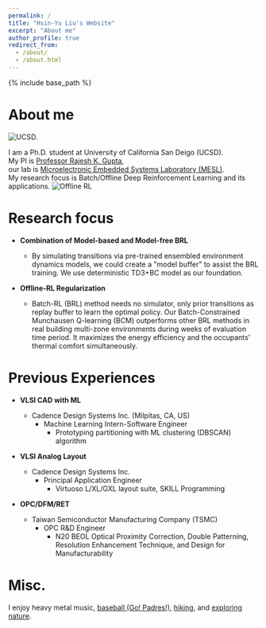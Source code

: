 ```yaml
---
permalink: /
title: "Hsin-Yu Liu's Website"
excerpt: "About me"
author_profile: true
redirect_from: 
  - /about/
  - /about.html
---
```

{% include base_path %}

About me
======
![UCSD](https://upload.wikimedia.org/wikipedia/en/4/44/University_of_California%2C_San_Diego_seal.svg). 

I am a Ph.D. student at University of California San Deigo (UCSD).  
My PI is [Professor Rajesh K. Gupta](http://mesl.ucsd.edu/gupta/),  
our lab is [Microelectronic Embedded Systems Laboratory (MESL)](http://mesl.ucsd.edu/).  
My research focus is Batch/Offline Deep Reinforcement Learning and its applications.
![Offline RL](https://offline-rl.github.io/assets/OFFLINE_RL.gif "Offline-RL")


Research focus
======
* **Combination of Model-based and Model-free BRL**
  * By simulating transitions via pre-trained ensembled environment dynamics models, we could create a "model buffer" to assist the BRL 
  training. We use deterministic TD3+BC model as our foundation.  

* **Offline-RL Regularization**
  * Batch-RL (BRL) method needs no simulator, only prior transitions as replay buffer to learn the optimal policy. 
  Our Batch-Constrained Munchausen Q-learning (BCM) outperforms other BRL methods in real building multi-zone environments 
  during weeks of evaluation time period. It maximizes the energy efficiency and the occupants’ thermal comfort simultaneously.

Previous Experiences
======
* **VLSI CAD with ML**
  * Cadence Design Systems Inc. (Milpitas, CA, US)
    * Machine Learning Intern-Software Engineer
      * Prototyping partitioning with ML clustering (DBSCAN) algorithm

* **VLSI Analog Layout**
  * Cadence Design Systems Inc. 
    * Principal Application Engineer
      * Virtuoso L/XL/GXL layout suite, SKILL Programming

* **OPC/DFM/RET**
  * Taiwan Semiconductor Manufacturing Company (TSMC) 
    * OPC R&D Engineer
      * N20 BEOL Optical Proximity Correction, Double Patterning, Resolution Enhancement Technique, and Design for Manufacturability 

Misc.
======
I enjoy heavy metal music, [baseball (Go! Padres!)](/images/padres.jpeg), [hiking](/images/mountain.png), and [exploring nature](/images/white_sand.jpeg).